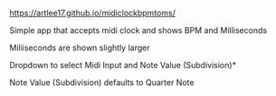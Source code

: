https://artlee17.github.io/midiclockbpmtoms/


Simple app that accepts midi clock and shows BPM and Milliseconds

Miliiseconds are shown slightly larger

Dropdown to select Midi Input and Note Value (Subdivision)*

Note Value (Subdivision) defaults to Quarter Note

